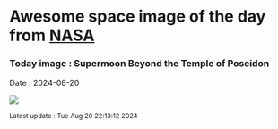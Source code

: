 
# Awesome space image of the day from [NASA](https://api.nasa.gov/)

### Today image : Supermoon Beyond the Temple of Poseidon
Date : 2024-08-20

![](https://apod.nasa.gov/apod/image/2408/SupermoonPoseidon_Maragos_960.jpg)

<small>Latest update : Tue Aug 20 22:13:12 2024</small>
        